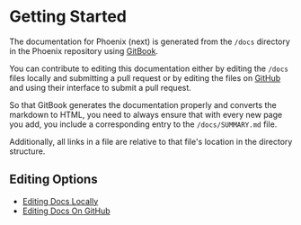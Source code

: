 # Getting Started

The documentation for Phoenix \(next\) is generated from the `/docs` directory in the Phoenix repository using [GitBook](https://www.gitbook.com/).

You can contribute to editing this documentation either by editing the `/docs` files locally and submitting a pull request or by editing the files on [GitHub](https://github.com/) and using their interface to submit a pull request.

So that GitBook generates the documentation properly and converts the markdown to HTML, you need to always ensure that with every new page you add, you include a corresponding entry to the `/docs/SUMMARY.md` file.

Additionally, all links in a file are relative to that file's location in the directory structure.

## Editing Options

* [Editing Docs Locally](https://github.com/DoSomething/phoenix-next/tree/0c17d93e692197937af6ec336df98e8f12202dd9/docs/contributing-instructions/editing-docs-locally.md)
* [Editing Docs On GitHub](https://github.com/DoSomething/phoenix-next/tree/0c17d93e692197937af6ec336df98e8f12202dd9/docs/contributing-instructions/editing-docs-on-github.md)

